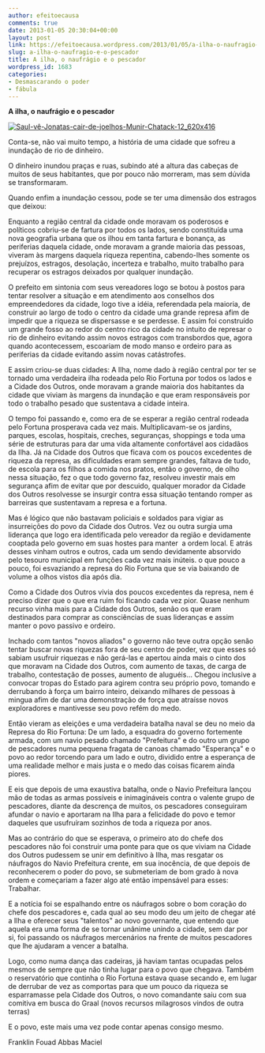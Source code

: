 ```yaml
---
author: efeitoecausa
comments: true
date: 2013-01-05 20:30:04+00:00
layout: post
link: https://efeitoecausa.wordpress.com/2013/01/05/a-ilha-o-naufragio-e-o-pescador/
slug: a-ilha-o-naufragio-e-o-pescador
title: A ilha, o naufrágio e o pescador
wordpress_id: 1683
categories:
- Desmascarando o poder
- fábula
---
```


**A ilha, o naufrágio e o pescador**

[![Saul-vê-Jonatas-cair-de-joelhos-Munir-Chatack-12_620x416](http://efeitoecausa.files.wordpress.com/2013/01/saul-vc3aa-jonatas-cair-de-joelhos-munir-chatack-12_620x416.jpg)](http://efeitoecausa.files.wordpress.com/2013/01/saul-vc3aa-jonatas-cair-de-joelhos-munir-chatack-12_620x416.jpg)

Conta-se, não vai muito tempo, a história de uma cidade que sofreu a inundação de rio de dinheiro.

O dinheiro inundou praças e ruas, subindo até a altura das cabeças de muitos de seus habitantes, que por pouco não morreram, mas sem dúvida se transformaram.

Quando enfim a inundação cessou, pode se ter uma dimensão dos estragos que deixou:



Enquanto a região central da cidade onde moravam os poderosos e políticos cobriu-se de fartura por todos os lados, sendo constituída uma nova geografia urbana que os ilhou em tanta fartura e bonança, as periferias daquela cidade, onde moravam a grande maioria das pessoas, viveram às margens daquela riqueza repentina, cabendo-lhes somente os prejuízos, estragos, desolação, incerteza e trabalho, muito trabalho para recuperar os estragos deixados por qualquer inundação.



O prefeito em sintonia com seus vereadores logo se botou à postos para tentar resolver a situação e em atendimento aos conselhos dos empreendedores da cidade, logo tive a idéia, referendada pela maioria, de construir ao largo de todo o centro da cidade uma grande represa afim de impedir que a riqueza se dispersasse e se perdesse. E assim foi construído um grande fosso ao redor do centro rico da cidade no intuito de represar o rio de dinheiro evitando assim novos estragos com transbordos que, agora quando acontecessem, escoariam de modo manso e ordeiro para as periferias da cidade evitando assim novas catástrofes.



E assim criou-se duas cidades: A Ilha, nome dado à região central por ter se tornado uma verdadeira ilha rodeada pelo Rio Fortuna por todos os lados e a Cidade dos Outros, onde moravam a grande maioria dos habitantes da cidade que viviam às margens da inundação e que eram responsáveis por todo o trabalho pesado que sustentava a cidade inteira.



O tempo foi passando e, como era de se esperar a região central rodeada pelo Fortuna prosperava cada vez mais. Multiplicavam-se os jardins, parques, escolas, hospitais, creches, seguranças, shoppings e toda uma série de estruturas para dar uma vida altamente confortável aos cidadãos da Ilha. Já na Cidade dos Outros que ficava com os poucos excedentes de riqueza da represa, as dificuldades eram sempre grandes, faltava de tudo, de escola para os filhos a comida nos pratos, então o governo, de olho nessa situação, fez o que todo governo faz, resolveu investir mais em segurança afim de evitar que por descuido, qualquer morador da Cidade dos Outros resolvesse se insurgir contra essa situação tentando romper as barreiras que sustentavam a represa e a fortuna.



Mas é lógico que não bastavam policiais e soldados para vigiar as insurreições do povo da Cidade dos Outros. Vez ou outra surgia uma liderança que logo era identificada pelo vereador da região e devidamente cooptada pelo governo em suas hostes para manter  a ordem local. E atrás desses vinham outros e outros, cada um sendo devidamente absorvido pelo tesouro municipal em funções cada vez mais inúteis. o que pouco a pouco, foi esvaziando a represa do Rio Fortuna que se via baixando de volume a olhos vistos dia após dia.



Como a Cidade dos Outros vivia dos poucos excedentes da represa, nem é preciso dizer que o que era ruim foi ficando cada vez pior. Quase nenhum recurso vinha mais para a Cidade dos Outros, senão os que eram destinados para comprar as consciências de suas lideranças e assim manter o povo passivo e ordeiro.

Inchado com tantos "novos aliados" o governo não teve outra opção senão tentar buscar novas riquezas fora de seu centro de poder, vez que esses só sabiam usufruir riquezas e não gerá-las e apertou ainda mais o cinto dos que moravam na Cidade dos Outros, com aumento de taxas, de carga de trabalho, contestação de posses, aumento de aluguéis... Chegou inclusive a convocar tropas do Estado para agirem contra seu próprio povo, tomando e derrubando à força um bairro inteiro, deixando milhares de pessoas à mingua afim de dar uma demonstração de força que atraísse novos exploradores e mantivesse seu povo refém do medo.



Então vieram as eleições e uma verdadeira batalha naval se deu no meio da Represa do Rio Fortuna: De um lado, a esquadra do governo fortemente armada, com um navio pesado chamado "Prefeitura" e do outro um grupo de pescadores numa pequena fragata de canoas chamado "Esperança" e o povo ao redor torcendo para um lado e outro, dividido entre a esperança de uma realidade melhor e mais justa e o medo das coisas ficarem ainda piores.



E eis que depois de uma exaustiva batalha, onde o Navio Prefeitura lançou mão de todas as armas possíveis e inimagináveis contra o valente grupo de pescadores, diante da descrença de muitos, os pescadores conseguiram afundar o navio e aportaram na Ilha para a felicidade do povo e temor daqueles que usufruíram sozinhos de toda a riqueza por anos.



Mas ao contrário do que se esperava, o primeiro ato do chefe dos pescadores não foi construir uma ponte para que os que viviam na Cidade dos Outros pudessem se unir em definitivo à Ilha, mas resgatar os náufragos do Navio Prefeitura crente, em sua inocência, de que depois de reconhecerem o poder do povo, se submeteriam de bom grado à nova ordem e começariam a fazer algo até então impensável para esses: Trabalhar.



E a notícia foi se espalhando entre os náufragos sobre o bom coração do chefe dos pescadores e, cada qual ao seu modo deu um jeito de chegar até a Ilha e oferecer seus "talentos" ao novo governante, que entendo que aquela era uma forma de se tornar unânime unindo a cidade, sem dar por si, foi passando os náufragos mercenários na frente de muitos pescadores que lhe ajudaram a vencer a batalha.



Logo, como numa dança das cadeiras, já haviam tantas ocupadas pelos mesmos de sempre que não tinha lugar para o povo que chegava. Também o reservatório que continha o Rio Fortuna estava quase secando e, em lugar de derrubar de vez as comportas para que um pouco da riqueza se esparramasse pela Cidade dos Outros, o novo comandante saiu com sua comitiva em busca do Graal (novos recursos milagrosos vindos de outra terras)



E o povo, este mais uma vez pode contar apenas consigo mesmo.



Franklin Fouad Abbas Maciel
